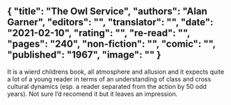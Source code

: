{
 "title": "The Owl Service",
 "authors": "Alan Garner",
 "editors": "",
 "translator": "",
 "date": "2021-02-10",
 "rating": "",
 "re-read": "",
 "pages": "240",
 "non-fiction": "",
 "comic": "",
 "published": "1967",
 "image": ""
}
---

It is a wierd childrens book, all atmosphere and allusion and it expects quite a lot of a young reader in terms of an understanding of class and cross cultural dynamics (esp. a reader separated from the action by 50 odd years). Not sure I’d recomend it but it leaves an impression.